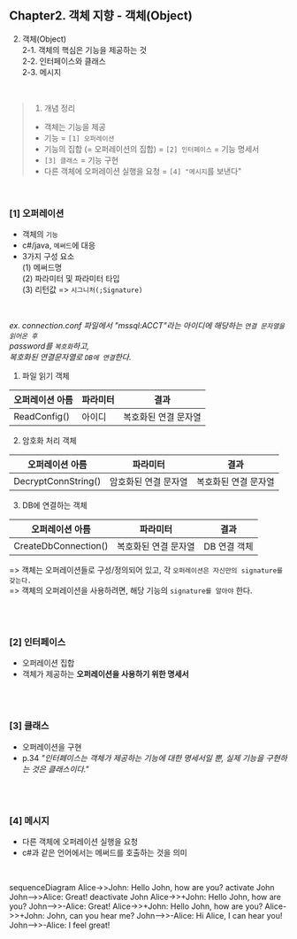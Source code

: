 ## Chapter2. 객체 지향 - 객체(Object) 

2. 객체(Object)  
2-1. 객체의 핵심은 기능을 제공하는 것  
2-2. 인터페이스와 클래스   
2-3. 메시지   

</br>

> 1. 개념 정리 
> - 객체는 기능을 제공
> - 기능 = `[1] 오퍼레이션`
> - 기능의 집합 (= 오퍼레이션의 집합) = `[2] 인터페이스` = 기능 명세서
> - `[3] 클래스` = 기능 구현
> - 다른 객체에 오퍼레이션 실행을 요청 = `[4] "메시지`를 보낸다"

</br>

### [1] 오퍼레이션

- 객체의 `기능` 
- c#/java, `메써드`에 대응
- 3가지 구성 요소  
 (1) 메써드명  
 (2) 파라미터 및 파라미터 타입  
 (3) 리턴값
  => `시그니처(;Signature)`  
 
</br>

*ex. connection.conf 파일에서 "mssql:ACCT"라는 아이디에 해당하는 `연결 문자열을 읽어온 후`   
password를 `복호화`하고,    
복호화된 연결문자열로 `DB에 연결`한다.*   
  
1. 파일 읽기 객체 <br/> 

|오퍼레이션 아름|파라미터|결과|
|---|---|---|
|ReadConfig()|아이디|복호화된 연결 문자열|

2. 암호화 처리 객체 <br/> 

|오퍼레이션 아름|파라미터|결과|
|---|---|---|
|DecryptConnString()|암호화된 연결 문자열|복호화된 연결 문자열|

3. DB에 연결하는 객체 <br/> 

|오퍼레이션 아름|파라미터|결과|
|---|---|---|
|CreateDbConnection()|복호화된 연결 문자열|DB 연결 객체|  
   
=> 객체는 오퍼레이션들로 구성/정의되어 있고, 각 `오퍼레이션은 자신만의 signature를 갖는다.`   
=> 객체의 오퍼레이션을 사용하려면, 해당 기능의 `signature를 알아야` 한다. 

</br></br>

### [2] 인터페이스

- 오퍼레이션 집합
- 객체가 제공하는 **오퍼레이션을 사용하기 위한 명세서**

</br></br>

### [3] 클래스
- 오퍼레이션을 구현
- p.34 *"인터페이스는 객체가 제공하는 기능에 대한 명세서일 뿐, 실제 기능을 구현하는 것은 클래스이다."*

</br></br>

### [4] 메시지 
- 다른 객체에 오퍼레이션 실행을 요청
- c#과 같은 언어에서는 메써드를 호출하는 것을 의미   

<br/>  

sequenceDiagram
    Alice->>John: Hello John, how are you?
    activate John
    John-->>Alice: Great!
    deactivate John
    Alice->>+John: Hello John, how are you?
    John-->>-Alice: Great!
    Alice->>+John: Hello John, how are you?
    Alice->>+John: John, can you hear me?
    John-->>-Alice: Hi Alice, I can hear you!
    John-->>-Alice: I feel great!   
   
